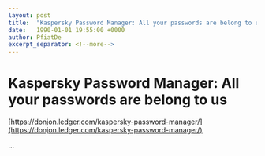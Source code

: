 ```yaml
---
layout: post
title:  "Kaspersky Password Manager: All your passwords are belong to us"
date:   1990-01-01 19:55:00 +0000
author: PfiatDe
excerpt_separator: <!--more-->
---
```


# Kaspersky Password Manager: All your passwords are belong to us

[https://donjon.ledger.com/kaspersky-password-manager/](https://donjon.ledger.com/kaspersky-password-manager/)

...
<!--more-->
